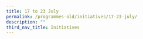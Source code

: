 ```yaml
---
title: 17 to 23 July
permalink: /programmes-old/initiatives/17-23-july/
description: ""
third_nav_title: Initiatives
---
```

